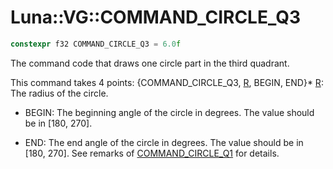 # Luna::VG::COMMAND_CIRCLE_Q3

```c++
constexpr f32 COMMAND_CIRCLE_Q3 = 6.0f
```

The command code that draws one circle part in the third quadrant. 

This command takes 4 points: {COMMAND_CIRCLE_Q3, [R](struct_luna_1_1_r.md), BEGIN, END}* [R](struct_luna_1_1_r.md): The radius of the circle.

* BEGIN: The beginning angle of the circle in degrees. The value should be in [180, 270].

* END: The end angle of the circle in degrees. The value should be in [180, 270]. See remarks of [COMMAND_CIRCLE_Q1](group___v_g_1gae74f281a578a5f428899d48a20a3de41.md) for details. 

